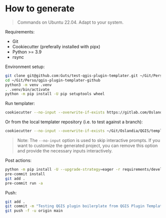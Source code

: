 # How to generate

> Commands on Ubuntu 22.04. Adapt to your system.

Requirements:

- Git
- Cookiecutter (preferally installed with pipx)
- Python >= 3.9
- rsync

Environment setup:

```sh
git clone git@github.com:Guts/test-qgis-plugin-templater.git ~/Git/Perso/qgis-plugin-templater-github
cd ~/Git/Perso/qgis-plugin-templater-github
python3 -m venv .venv
. .venv/bin/activate
python -m pip install -U pip setuptools wheel
```

Run templater:

```sh
cookiecutter --no-input --overwrite-if-exists https://gitlab.com/Oslandia/qgis/template-qgis-plugin plugin_name=qgis_plugin_templater_test_github plugin_processing=true plugin_description_short='Autogenerated QGIS plugin boilerplate using GitHub CI' qgis_version_min='3.34' ci_cd_tool=GitHub repository_default_branch=main repository_url_base=https://github.com/Guts/test-qgis-plugin-templater post_install_venv=false author_name='Julien M.' author_email='julien.moura@oslandia.com' publish_official_repository=false --output-dir /tmp/ && rsync --force --recursive /tmp/plugin_qgis_plugin_templater_test_github/ ~/Git/Perso/qgis-plugin-templater-github
```


Or from the local templater repository (i.e. to test against a branch):

```sh
cookiecutter --no-input --overwrite-if-exists ~/Git/Oslandia/QGIS/template-qgis-plugin/ plugin_name=qgis_plugin_templater_test_github plugin_processing=true plugin_description_short='Autogenerated QGIS plugin boilerplate using GitHub CI' qgis_version_min='3.34' ci_cd_tool=GitHub repository_default_branch=main repository_url_base=https://github.com/Guts/test-qgis-plugin-templater post_install_venv=false author_name='Julien M.' author_email='julien.moura@oslandia.com' publish_official_repository=false --output-dir /tmp/ && rsync --force --recursive /tmp/plugin_qgis_plugin_templater_test_github/ ~/Git/Perso/qgis-plugin-templater-github
```

> Note: The `--no-input` option is used to skip interactive prompts. If you want to customize the generated project, you can remove this option and provide the necessary inputs interactively.


Post actions:

```sh
python -m pip install -U --upgrade-strategy=eager -r requirements/development.txt
pre-commit install
git add .
pre-commit run -a
```

Push:

```sh
git add .
git commit -m "Testing QGIS plugin boilerplate from QGIS Plugin Templater (Oslandia). `date +'%Y-%m-%d %H:%M:%S'`"
git push -f -u origin main
```
